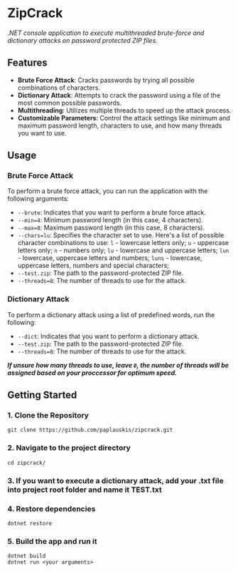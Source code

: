 # ZipCrack
*.NET console application to execute multithreaded brute-force and dictionary attacks on password protected ZIP files.*

## Features

- **Brute Force Attack**: Cracks passwords by trying all possible combinations of characters.
- **Dictionary Attack**: Attempts to crack the password using a file of the most common possible passwords.
- **Multithreading**: Utilizes multiple threads to speed up the attack process.
- **Customizable Parameters**: Control the attack settings like minimum and maximum password length, characters to use, and how many threads you want to use.

## Usage

### Brute Force Attack

To perform a brute force attack, you can run the application with the following arguments:

- `--brute`: Indicates that you want to perform a brute force attack.
- `--min=4`: Minimum password length (in this case, 4 characters).
- `--max=8`: Maximum password length (in this case, 8 characters).
- `--chars=lu`: Specifies the character set to use.
Here's a list of possible character combinations to use:
`l` - lowercase letters only;
`u` - uppercase letters only;
`n` - numbers only;
`lu` - lowercase and uppercase letters;
`lun` - lowercase, uppercase letters and numbers;
`luns` - lowercase, uppercase letters, numbers and special characters;
- `--test.zip`: The path to the password-protected ZIP file.
- `--threads=8`: The number of threads to use for the attack.

### Dictionary Attack

To perform a dictionary attack using a list of predefined words, run the following:

- `--dict`: Indicates that you want to perform a dictionary attack.
- `--test.zip`: The path to the password-protected ZIP file.
- `--threads=8`: The number of threads to use for the attack.

***If unsure how many threads to use, leave `0`, the number of threads will be assigned based on your proccessor for optimum speed.***

## Getting Started

### 1. Clone the Repository

`git clone https://github.com/paplauskis/zipcrack.git`

### 2. Navigate to the project directory

`cd zipcrack/`

### 3. If you want to execute a dictionary attack, add your .txt file into project root folder and name it TEST.txt

### 4. Restore dependencies

`dotnet restore`

### 5. Build the app and run it

`dotnet build`   
`dotnet run <your arguments>`
